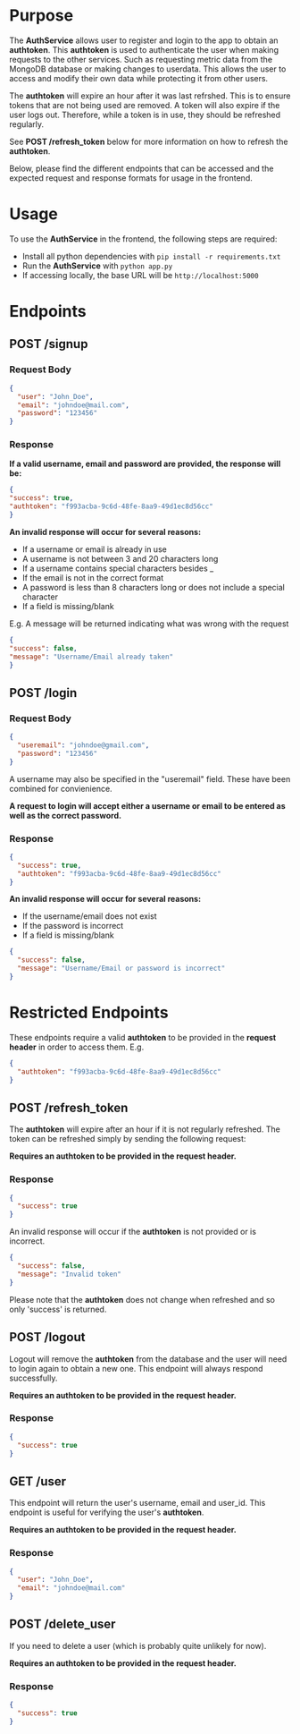 # Purpose

The **AuthService** allows user to register and login to the app to obtain an **authtoken**.
This **authtoken** is used to authenticate the user when making requests to the other services.
Such as requesting metric data from the MongoDB database or making changes to userdata.
This allows the user to access and modify their own data while protecting it from other users.

The **authtoken** will expire an hour after it was last refrshed.
This is to ensure tokens that are not being used are removed.
A token will also expire if the user logs out.
Therefore, while a token is in use, they should be refreshed regularly.

See **POST /refresh_token** below for more information on how to refresh the **authtoken**.

Below, please find the different endpoints that can be accessed and the expected request and response formats for usage in the frontend.

# Usage 

To use the **AuthService** in the frontend, the following steps are required:
- Install all python dependencies with `pip install -r requirements.txt`
- Run the **AuthService** with `python app.py`
- If accessing locally, the base URL will be `http://localhost:5000`

# Endpoints

## POST /signup

### Request Body

```json
{
  "user": "John_Doe",
  "email": "johndoe@mail.com",
  "password": "123456"
}
```
### Response
    
**If a valid username, email and password are provided, the response will be:**
```json
{
"success": true,
"authtoken": "f993acba-9c6d-48fe-8aa9-49d1ec8d56cc"
}
```

**An invalid response will occur for several reasons:**
- If a username or email is already in use
- A username is not between 3 and 20 characters long
- If a username contains special characters besides _
- If the email is not in the correct format
- A password is less than 8 characters long or does not include a special character
- If a field is missing/blank

E.g. A message will be returned indicating what was wrong with the request
```json
{
"success": false,
"message": "Username/Email already taken"
}
```

## POST /login

### Request Body
```json
{
  "useremail": "johndoe@gmail.com",
  "password": "123456"
}
```
A username may also be specified in the "useremail" field. These have been combined for convienience.

**A request to login will accept either a username or email to be entered as well as the correct password.**
### Response
```json
{
  "success": true,
  "authtoken": "f993acba-9c6d-48fe-8aa9-49d1ec8d56cc"
}
```
**An invalid response will occur for several reasons:**
- If the username/email does not exist
- If the password is incorrect
- If a field is missing/blank
```json
{
  "success": false,
  "message": "Username/Email or password is incorrect"
}
```

# Restricted Endpoints

These endpoints require a valid **authtoken** to be provided in the **request header** in order to access them. E.g.

```json
{
  "authtoken": "f993acba-9c6d-48fe-8aa9-49d1ec8d56cc"
}
```

## POST /refresh_token

The **authtoken** will expire after an hour if it is not regularly refreshed.
The token can be refreshed simply by sending the following request:

**Requires an **authtoken** to be provided in the request header.**

### Response

```json
{
  "success": true
}
```

An invalid response will occur if the **authtoken** is not provided or is incorrect.
```json
{
  "success": false,
  "message": "Invalid token"
}
```

Please note that the **authtoken** does not change when refreshed and so only 'success' is returned.

## POST /logout

Logout will remove the **authtoken** from the database and the user will need to login again to obtain a new one.
This endpoint will always respond successfully.

**Requires an **authtoken** to be provided in the request header.**

### Response

```json
{
  "success": true
}
```

## GET /user

This endpoint will return the user's username, email and user_id. 
This endpoint is useful for verifying the user's **authtoken**.

**Requires an **authtoken** to be provided in the request header.**

### Response

```json
{
  "user": "John_Doe",
  "email": "johndoe@mail.com"
}
```

## POST /delete_user

If you need to delete a user (which is probably quite unlikely for now). 

**Requires an **authtoken** to be provided in the request header.**

### Response

```json
{
  "success": true
}
```